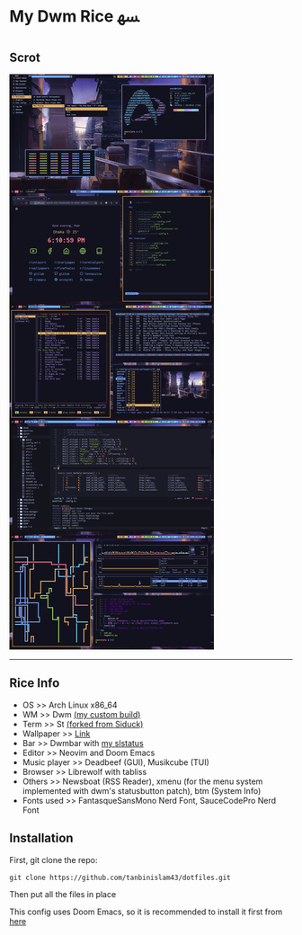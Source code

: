# My Dwm Rice ﳨ 
## Scrot

![](rice.png)

--- 
## Rice Info

* OS >> Arch Linux x86_64
* WM >> Dwm [(my custom build)](https://github.com/tanbinislam43/dwm)
* Term >> St [(forked from Siduck)](https://github.com/siduck/st)
* Wallpaper >> [Link](https://github.com/TanbinIslam43/collected-wallpapers/blob/main/57.jpg)
* Bar >> Dwmbar with [my slstatus](https://github.com/tanbinislam43/slstatus)
* Editor >> Neovim and Doom Emacs
* Music player >> Deadbeef (GUI), Musikcube (TUI)
* Browser >> Librewolf with tabliss
* Others >> Newsboat (RSS Reader), xmenu (for the menu system implemented with dwm's statusbutton patch), btm (System Info)
* Fonts used >> FantasqueSansMono Nerd Font, SauceCodePro Nerd Font

## Installation

First, git clone the repo:

```
git clone https://github.com/tanbinislam43/dotfiles.git
```
Then put all the files in place

This config uses Doom Emacs, so it is recommended to install it first from [here](https://github.com/doomemacs/doomemacs)

